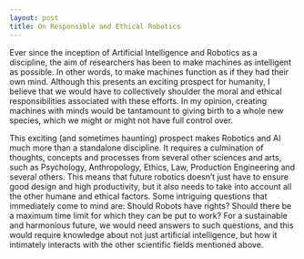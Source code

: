 ```yaml
---
layout: post
title: On Responsible and Ethical Robotics
---
```


Ever since the inception of Artificial Intelligence and Robotics as a discipline, the aim of researchers has been to make machines as intelligent as possible. In other words, to make machines function as if they had their own mind. Although this presents an exciting prospect for humanity, I believe that we would have to collectively shoulder the moral and ethical responsibilities associated with these efforts. In my opinion, creating machines with minds would be tantamount to giving birth to a whole new species, which we might or might not have full control over.

This exciting (and sometimes haunting) prospect makes Robotics and AI much more than a standalone discipline. It requires a culmination of thoughts, concepts and processes from several other sciences and arts, such as Psychology, Anthropology, Ethics, Law, Production Engineering and several others. This means that future robotics doesn’t just have to ensure good design and high productivity, but it also needs to take into account all the other humane and ethical factors. Some intriguing questions that immediately come to mind are: Should Robots have rights? Should there be a maximum time limit for which they can be put to work? For a sustainable and harmonious future, we would need answers to such questions, and this would require knowledge about not just artificial intelligence, but how it intimately interacts with the other scientific fields mentioned above.

